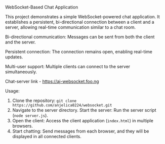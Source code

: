 WebSocket-Based Chat Application

This project demonstrates a simple WebSocket-powered chat application. It establishes a persistent, bi-directional connection between a client and a server, allowing real-time communication similar to a chat room.

Bi-directional communication: Messages can be sent from both the client and the server.

Persistent connection: The connection remains open, enabling real-time updates.

Multi-user support: Multiple clients can connect to the server simultaneously.

Chat-server link - https://aj-websocket.foo.ng


Usage:
1. Clone the repository: `git clone https://github.com/anjelica0224/websocket.git`
3. Navigate to the server directory. Start the server: Run the server script (`node server.js`).
4. Open the client: Access the client application (`index.html`) in multiple browsers.
5. Start chatting: Send messages from each browser, and they will be displayed in all connected clients.
